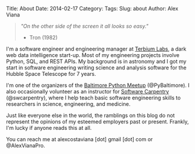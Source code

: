 Title: About
Date: 2014-02-17
Category:
Tags:
Slug: about
Author: Alex Viana

> _"On the other side of the screen it all looks so easy."_
>  - Tron (1982)

I'm a software engineer and engineering manager at [Terbium Labs](www.terbiumlabs.com), a dark web data intelligence start-up. Most of my engineering projects involve Python, SQL, and REST APIs. My background is in astronomy and I got my start in software engineering writing science and analysis software for the Hubble Space Telescope for 7 years.

I'm one of the organizers of the [Baltimore Python Meetup](https://www.meetup.com/baltimore-python/) (@PyBaltimore). I also occasionally volunteer as an instructor for [Software Carpentry](http://software-carpentry.org/) (@swcarpentry), where I help teach basic software engineering skills to researchers in science, engineering, and medicine.

Just like everyone else in the world, the ramblings on this blog do not represent the opinions of my esteemed employers past or present. Frankly, I'm lucky if anyone reads this at all.

You can reach me at alexcostaviana [dot] gmail [dot] com or @AlexVianaPro.